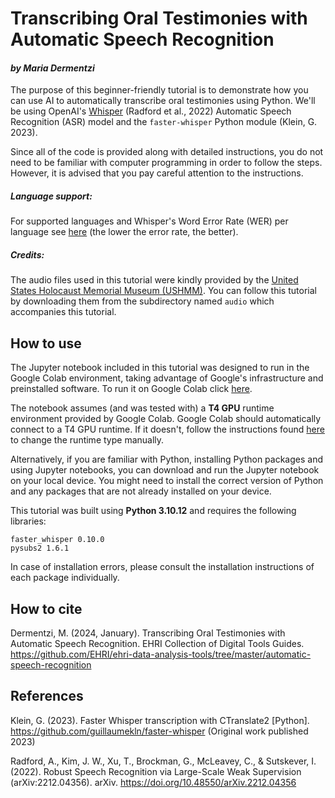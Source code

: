 # Transcribing Oral Testimonies with Automatic Speech Recognition
#### *by Maria Dermentzi*

The purpose of this beginner-friendly tutorial is to demonstrate how you can use AI to automatically transcribe oral testimonies using Python. 
We'll be using OpenAI's [Whisper](https://openai.com/research/whisper) (Radford et al., 2022) Automatic Speech Recognition (ASR) model and the `faster-whisper` Python module (Klein, G. 2023). 

Since all of the code is provided along with detailed instructions, you do not need to be familiar with computer programming in order to follow the steps. However, it is advised that you pay careful attention to the instructions.

##### Language support:
For supported languages and Whisper's Word Error Rate (WER) per language see [here](https://github.com/openai/whisper/blob/main/language-breakdown.svg) (the lower the error rate, the better).

##### Credits:
The audio files used in this tutorial were kindly provided by the [United States Holocaust Memorial Museum (USHMM)](https://www.ushmm.org/). You can follow this tutorial by downloading them from the subdirectory named `audio` which accompanies this tutorial.

## How to use
The Jupyter notebook included in this tutorial was designed to run in the Google Colab environment, taking advantage of Google's infrastructure and preinstalled software. 
To run it on Google Colab click [here](https://colab.research.google.com/github/EHRI/ehri-data-analysis-tools/blob/master/automatic-speech-recognition/Oral_Testimonies_ASR_Tool_Guide.ipynb).

The notebook assumes (and was tested with) a **T4 GPU** runtime environment provided by Google Colab. Google Colab should automatically connect to a T4 GPU runtime. 
If it doesn't, follow the instructions found [here](https://www.geeksforgeeks.org/how-to-use-gpu-in-google-colab/) to change the runtime type manually.

Alternatively, if you are familiar with Python, installing Python packages and using Jupyter notebooks, you can download and run the Jupyter notebook on your local device.
You might need to install the correct version of Python and any packages that are not already installed on your device. 

This tutorial was built using **Python 3.10.12** and requires the following libraries:


`faster_whisper 0.10.0`  
`pysubs2 1.6.1`

In case of installation errors, please consult the installation instructions of each package individually.

## How to cite
Dermentzi, M. (2024, January). Transcribing Oral Testimonies with Automatic Speech Recognition. EHRI Collection of Digital Tools Guides. https://github.com/EHRI/ehri-data-analysis-tools/tree/master/automatic-speech-recognition

## References
Klein, G. (2023). Faster Whisper transcription with CTranslate2 [Python]. https://github.com/guillaumekln/faster-whisper (Original work published 2023)

Radford, A., Kim, J. W., Xu, T., Brockman, G., McLeavey, C., & Sutskever, I. (2022). Robust Speech Recognition via Large-Scale Weak Supervision (arXiv:2212.04356). arXiv. https://doi.org/10.48550/arXiv.2212.04356

